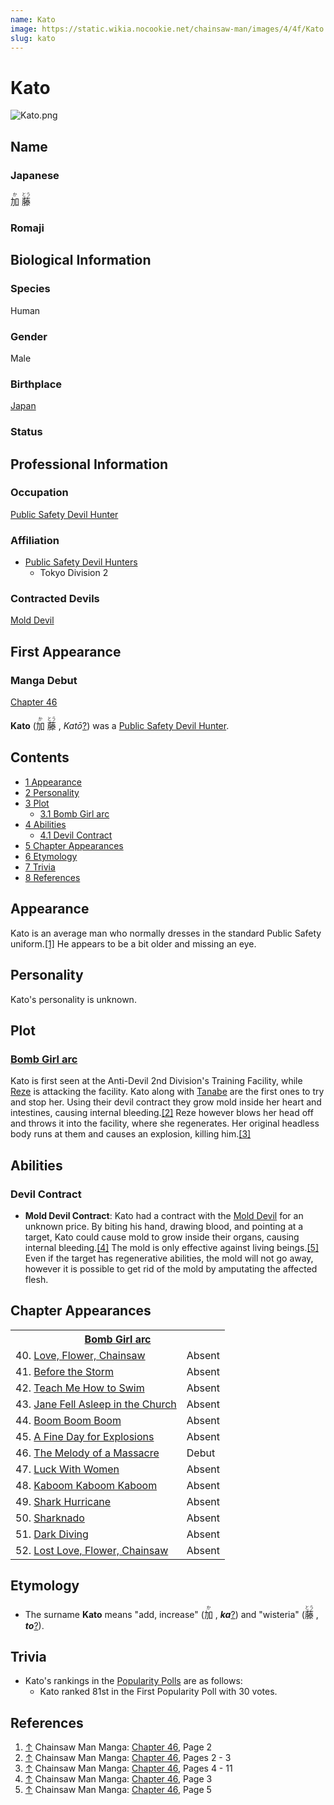 ```yaml
---
name: Kato
image: https://static.wikia.nocookie.net/chainsaw-man/images/4/4f/Kato.png
slug: kato
---
```


# Kato

![](https://static.wikia.nocookie.net/chainsaw-man/images/4/4f/Kato.png "Kato.png")

## Name

### Japanese

<ruby lang="ja"><rb>加</rb><rp> (</rp><rt>か</rt><rp>) </rp></ruby> <ruby lang="ja"><rb>藤</rb><rp> (</rp><rt>とう</rt><rp>)</rp></ruby>

### Romaji

## Biological Information

### Species

Human

### Gender

Male

### Birthplace

[Japan](/world#japan "World")

### Status

## Professional Information

### Occupation

[Public Safety Devil Hunter](/devil-hunter#public-safety-devil-hunters "Devil Hunter")

### Affiliation

-   [Public Safety Devil Hunters](/devil-hunter#public-safety-devil-hunters "Devil Hunter")
    -   Tokyo Division 2

### Contracted Devils

[Mold Devil](/mold-devil "Mold Devil")

## First Appearance

### Manga Debut

[Chapter 46](/chapter-46 "Chapter 46")

**Kato** (<ruby lang="ja"><rb>加</rb><rp> (</rp><rt>か</rt><rp>) </rp></ruby> <ruby lang="ja"><rb>藤</rb><rp> (</rp><rt>とう</rt><rp>) </rp></ruby> , _Katō_[?](http://en.wikipedia.org/wiki/Help:Installing_Japanese_character_sets "wikipedia:Help:Installing Japanese character sets")) was a [Public Safety Devil Hunter](/devil-hunter "Devil Hunter").

## Contents

-   [1 Appearance](#Appearance)
-   [2 Personality](#Personality)
-   [3 Plot](#Plot)
    -   [3.1 Bomb Girl arc](#Bomb_Girl_arc)
-   [4 Abilities](#Abilities)
    -   [4.1 Devil Contract](#Devil_Contract)
-   [5 Chapter Appearances](#Chapter_Appearances)
-   [6 Etymology](#Etymology)
-   [7 Trivia](#Trivia)
-   [8 References](#References)

## Appearance

Kato is an average man who normally dresses in the standard Public Safety uniform.[\[1\]](#cite_note-Ch46Pg2-1) He appears to be a bit older and missing an eye.

## Personality

Kato's personality is unknown.

## Plot

### [Bomb Girl arc](/bomb-girl-arc "Bomb Girl arc")

Kato is first seen at the Anti-Devil 2nd Division's Training Facility, while [Reze](/reze "Reze") is attacking the facility. Kato along with [Tanabe](/tanabe "Tanabe") are the first ones to try and stop her. Using their devil contract they grow mold inside her heart and intestines, causing internal bleeding.[\[2\]](#cite_note-Ch46Pg2_-_3-2) Reze however blows her head off and throws it into the facility, where she regenerates. Her original headless body runs at them and causes an explosion, killing him.[\[3\]](#cite_note-Ch46Pg4_-_11-3)

## Abilities

### Devil Contract

-   **Mold Devil Contract**: Kato had a contract with the [Mold Devil](/mold-devil "Mold Devil") for an unknown price. By biting his hand, drawing blood, and pointing at a target, Kato could cause mold to grow inside their organs, causing internal bleeding.[\[4\]](#cite_note-Ch46Pg3-4) The mold is only effective against living beings.[\[5\]](#cite_note-Ch46Pg5-5) Even if the target has regenerative abilities, the mold will not go away, however it is possible to get rid of the mold by amputating the affected flesh.

## Chapter Appearances

<table><tbody><tr><th colspan="2"><center><a href="/bomb-girl-arc" title="Bomb Girl arc"><span>Bomb Girl arc</span></a></center></th></tr><tr><td>40. <a href="/chapter-40" title="Chapter 40">Love, Flower, Chainsaw</a></td><td><span>Absent</span></td></tr><tr><td>41. <a href="/chapter-41" title="Chapter 41">Before the Storm</a></td><td><span>Absent</span></td></tr><tr><td>42. <a href="/chapter-42" title="Chapter 42">Teach Me How to Swim</a></td><td><span>Absent</span></td></tr><tr><td>43. <a href="/chapter-43" title="Chapter 43">Jane Fell Asleep in the Church</a></td><td><span>Absent</span></td></tr><tr><td>44. <a href="/chapter-44" title="Chapter 44">Boom Boom Boom</a></td><td><span>Absent</span></td></tr><tr><td>45. <a href="/chapter-45" title="Chapter 45">A Fine Day for Explosions</a></td><td><span>Absent</span></td></tr><tr><td>46. <a href="/chapter-46" title="Chapter 46">The Melody of a Massacre</a></td><td><span>Debut</span></td></tr><tr><td>47. <a href="/chapter-47" title="Chapter 47">Luck With Women</a></td><td><span>Absent</span></td></tr><tr><td>48. <a href="/chapter-48" title="Chapter 48">Kaboom Kaboom Kaboom</a></td><td><span>Absent</span></td></tr><tr><td>49. <a href="/chapter-49" title="Chapter 49">Shark Hurricane</a></td><td><span>Absent</span></td></tr><tr><td>50. <a href="/chapter-50" title="Chapter 50">Sharknado</a></td><td><span>Absent</span></td></tr><tr><td>51. <a href="/chapter-51" title="Chapter 51">Dark Diving</a></td><td><span>Absent</span></td></tr><tr><td>52. <a href="/chapter-52" title="Chapter 52">Lost Love, Flower, Chainsaw</a></td><td><span>Absent</span></td></tr></tbody></table>

## Etymology

-   The surname **Kato** means "add, increase" (<ruby lang="ja"><rb>加</rb><rp> (</rp><rt>か</rt><rp>) </rp></ruby> , _**ka**_[?](http://en.wikipedia.org/wiki/Help:Installing_Japanese_character_sets "wikipedia:Help:Installing Japanese character sets")) and "wisteria" (<ruby lang="ja"><rb>藤</rb><rp> (</rp><rt>とう</rt><rp>) </rp></ruby> , _**to**_[?](http://en.wikipedia.org/wiki/Help:Installing_Japanese_character_sets "wikipedia:Help:Installing Japanese character sets")).

## Trivia

-   Kato's rankings in the [Popularity Polls](/popularity-polls "Popularity Polls") are as follows:
    -   Kato ranked 81st in the First Popularity Poll with 30 votes.

## References

1.  [↑](#cite_ref-Ch46Pg2_1-0) Chainsaw Man Manga: [Chapter 46](/chapter-46 "Chapter 46"), Page 2
2.  [↑](#cite_ref-Ch46Pg2_-_3_2-0) Chainsaw Man Manga: [Chapter 46](/chapter-46 "Chapter 46"), Pages 2 - 3
3.  [↑](#cite_ref-Ch46Pg4_-_11_3-0) Chainsaw Man Manga: [Chapter 46](/chapter-46 "Chapter 46"), Pages 4 - 11
4.  [↑](#cite_ref-Ch46Pg3_4-0) Chainsaw Man Manga: [Chapter 46](/chapter-46 "Chapter 46"), Page 3
5.  [↑](#cite_ref-Ch46Pg5_5-0) Chainsaw Man Manga: [Chapter 46](/chapter-46 "Chapter 46"), Page 5